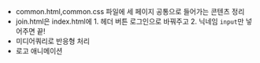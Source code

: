- common.html,common.css 파일에 세 페이지 공통으로 들어가는 콘텐츠 정리
- join.html은 index.html에 1. 헤더 버튼 로그인으로 바꿔주고 2. 닉네임 `input`만 넣어주면 끝!
- 미디어쿼리로 반응형 처리
- 로고 애니메이션

